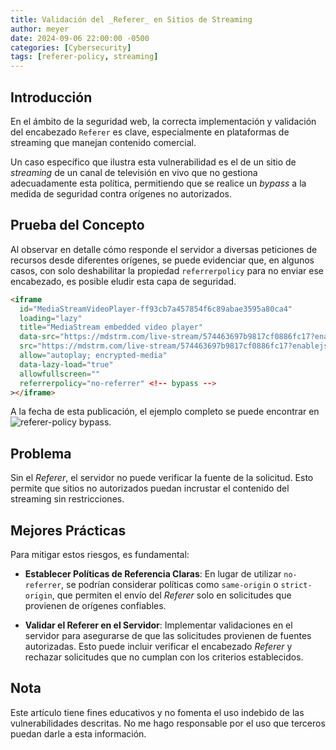 ```yaml
---
title: Validación del _Referer_ en Sitios de Streaming
author: meyer
date: 2024-09-06 22:00:00 -0500
categories: [Cybersecurity]
tags: [referer-policy, streaming]
---
```


## Introducción

En el ámbito de la seguridad web, la correcta implementación y validación del encabezado `Referer` es clave, especialmente en plataformas de streaming que manejan contenido comercial. 

Un caso específico que ilustra esta vulnerabilidad es el de un sitio de _streaming_ de un canal de televisión en vivo que no gestiona adecuadamente esta política, permitiendo que se realice un _bypass_ a la medida de seguridad contra orígenes no autorizados.

## Prueba del Concepto

Al observar en detalle cómo responde el servidor a diversas peticiones de recursos desde diferentes orígenes, se puede evidenciar que, en algunos casos, con solo deshabilitar la propiedad `referrerpolicy` para no enviar ese encabezado, es posible eludir esta capa de seguridad.

```html
<iframe
  id="MediaStreamVideoPlayer-ff93cb7a457854f6c89abae3595a80ca4"
  loading="lazy"
  title="MediaStream embedded video player"
  data-src="https://mdstrm.com/live-stream/574463697b9817cf0886fc17?enablejsapi=1&amp;autoplay=true&amp;muted=1&amp;starttime=0"
  src="https://mdstrm.com/live-stream/574463697b9817cf0886fc17?enablejsapi=1&amp; autoplay=true"
  allow="autoplay; encrypted-media"
  data-lazy-load="true"
  allowfullscreen=""
  referrerpolicy="no-referrer" <!-- bypass -->
></iframe>
```

A la fecha de esta publicación, el ejemplo completo se puede encontrar en ![referer-policy bypass](https://caracoltv.surge.sh/).

## Problema

Sin el _Referer_, el servidor no puede verificar la fuente de la solicitud. Esto permite que sitios no autorizados puedan incrustar el contenido del streaming sin restricciones.

## Mejores Prácticas

Para mitigar estos riesgos, es fundamental:

- **Establecer Políticas de Referencia Claras**: En lugar de utilizar `no-referrer`, se podrían considerar políticas como `same-origin` o `strict-origin`, que permiten el envío del _Referer_ solo en solicitudes que provienen de orígenes confiables.

- **Validar el Referer en el Servidor**: Implementar validaciones en el servidor para asegurarse de que las solicitudes provienen de fuentes autorizadas. Esto puede incluir verificar el encabezado _Referer_ y rechazar solicitudes que no cumplan con los criterios establecidos.

## Nota

Este artículo tiene fines educativos y no fomenta el uso indebido de las vulnerabilidades descritas. No me hago responsable por el uso que terceros puedan darle a esta información.
